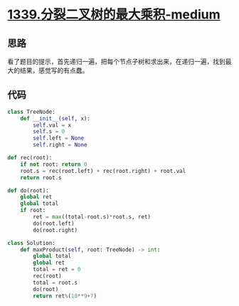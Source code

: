 # [1339.分裂二叉树的最大乘积-medium](https://leetcode-cn.com/problems/maximum-product-of-splitted-binary-tree/)

## 思路
看了题目的提示，首先递归一遍，把每个节点子树和求出来，在递归一遍，找到最大的结果，感觉写的有点蠢。

## 代码
```python
class TreeNode:
    def __init__(self, x):
        self.val = x
        self.s = 0
        self.left = None
        self.right = None

def rec(root):
    if not root: return 0
    root.s = rec(root.left) + rec(root.right) + root.val
    return root.s

def do(root):
    global ret
    global total
    if root:
        ret = max((total-root.s)*root.s, ret)
        do(root.left)
        do(root.right)

class Solution:
    def maxProduct(self, root: TreeNode) -> int:
        global total
        global ret
        total = ret = 0
        rec(root)
        total = root.s
        do(root)
        return ret%(10**9+7)
```
